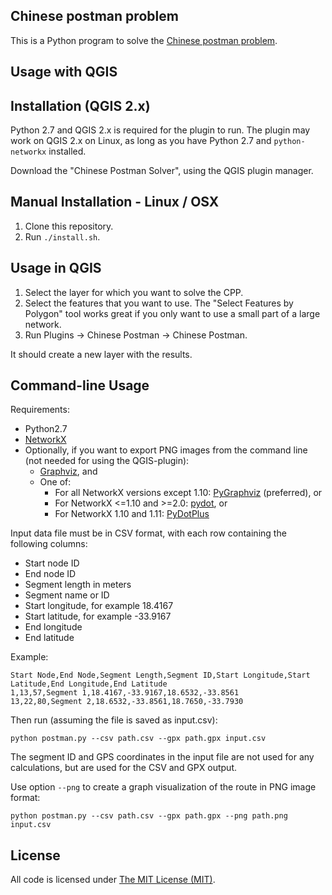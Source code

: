 ## Chinese postman problem

This is a Python program to solve the [Chinese postman problem](http://en.wikipedia.org/wiki/Route_inspection_problem).

## Usage with QGIS


## Installation (QGIS 2.x)

Python 2.7 and QGIS 2.x is required for the plugin to run.
The plugin may work on QGIS 2.x on Linux, as long as you have Python 2.7 and `python-networkx` installed.

Download the "Chinese Postman Solver", using the QGIS plugin manager.

## Manual Installation - Linux / OSX

1. Clone this repository.
2. Run `./install.sh`.

## Usage in QGIS

1. Select the layer for which you want to solve the CPP.
2. Select the features that you want to use. The "Select Features by Polygon" tool works great if you only want to use a small part of a large network.
3. Run Plugins -> Chinese Postman -> Chinese Postman.

It should create a new layer with the results.

## Command-line Usage

Requirements:

* Python2.7
* [NetworkX](https://networkx.github.io/)
* Optionally, if you want to export PNG images from the command line (not needed for using the QGIS-plugin):
  * [Graphviz](https://graphviz.org/), and
  * One of:
    * For all NetworkX versions except 1.10: [PyGraphviz](https://pygraphviz.github.io/) (preferred), or
    * For NetworkX <=1.10 and >=2.0: [pydot](https://github.com/pydot/pydot), or
    * For NetworkX 1.10 and 1.11: [PyDotPlus](https://pydotplus.readthedocs.io/)


Input data file must be in CSV format, with each row containing the following columns:

* Start node ID
* End node ID
* Segment length in meters
* Segment name or ID
* Start longitude, for example 18.4167
* Start latitude, for example -33.9167
* End longitude
* End latitude

Example:

    Start Node,End Node,Segment Length,Segment ID,Start Longitude,Start Latitude,End Longitude,End Latitude
    1,13,57,Segment 1,18.4167,-33.9167,18.6532,-33.8561
    13,22,80,Segment 2,18.6532,-33.8561,18.7650,-33.7930

Then run (assuming the file is saved as input.csv):

    python postman.py --csv path.csv --gpx path.gpx input.csv


The segment ID and GPS coordinates in the input file are not used for any calculations, but are used for the CSV and GPX
output.

Use option `--png` to create a graph visualization of the route in PNG image format:

    python postman.py --csv path.csv --gpx path.gpx --png path.png input.csv


## License

All code is licensed under [The MIT License (MIT)](http://opensource.org/licenses/MIT).
